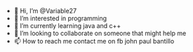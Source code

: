 - 👋 Hi, I’m @Variable27
- 👀 I’m interested in programming
- 🌱 I’m currently learning java and c++
- 💞️ I’m looking to collaborate on someone that might help me
- 📫 How to reach me contact me on fb john  paul bantillo

<!---
Variable27/Variable27 is a ✨ special ✨ repository because its `README.md` (this file) appears on your GitHub profile.
You can click the Preview link to take a look at your changes.
--->
